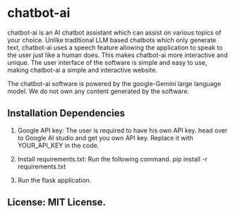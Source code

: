 # chatbot-ai

chatbot-ai is an AI chatbot assistant which can assist on various topics of your choice. Unlike traditional LLM based chatbots which only generate text, chatbot-ai uses a speech feature allowing the application to speak to the user just like a human does. This makes chatbot-ai more interactive and unique. The user interface of the software is simple and easy to use, making chatbot-ai a simple and interactive website. 

The chatbot-ai software is powered by the google-Gemini large language model. We do not own any content generated by the software.

## Installation Dependencies

1. Google API key:
   The user is required to have his own API key. head over to Google AI studio and get you own API key. Replace it with YOUR_API_KEY in the code.
2. Install requirements.txt:
   Run the following command.
   pip install -r requirements.txt

3. Run the flask application.

## License: MIT License. 
